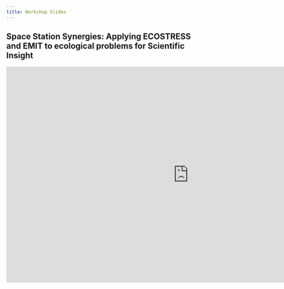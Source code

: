 ```yaml
---
title: Workshop Slides
---
```


## Space Station Synergies: Applying ECOSTRESS and EMIT to ecological problems for Scientific Insight

<iframe src="https://docs.google.com/presentation/d/1-XXW_FkcZuA3jxJN4EX_wpZ8Q8886nZqkhF9LaPhVEU/embed?start=false&loop=false&delayms=3000" frameborder="0" width="960" height="569" allowfullscreen="true" mozallowfullscreen="true" webkitallowfullscreen="true"></iframe>
